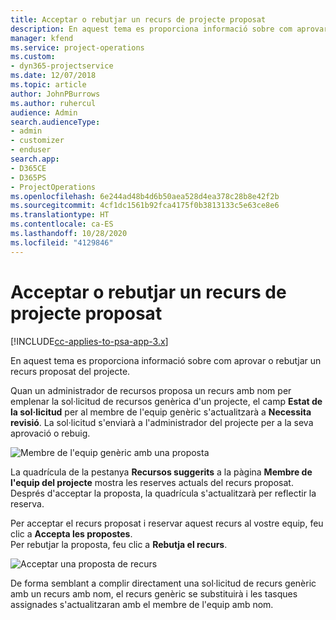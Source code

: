 ```yaml
---
title: Acceptar o rebutjar un recurs de projecte proposat
description: En aquest tema es proporciona informació sobre com aprovar o rebutjar un recurs proposat del projecte.
manager: kfend
ms.service: project-operations
ms.custom:
- dyn365-projectservice
ms.date: 12/07/2018
ms.topic: article
author: JohnPBurrows
ms.author: ruhercul
audience: Admin
search.audienceType:
- admin
- customizer
- enduser
search.app:
- D365CE
- D365PS
- ProjectOperations
ms.openlocfilehash: 6e244ad48b4d6b50aea528d4ea378c28b8e42f2b
ms.sourcegitcommit: 4cf1dc1561b92fca4175f0b3813133c5e63ce8e6
ms.translationtype: HT
ms.contentlocale: ca-ES
ms.lasthandoff: 10/28/2020
ms.locfileid: "4129846"
---
```

# <a name="accept-or-reject-a-proposed-project-resource"></a>Acceptar o rebutjar un recurs de projecte proposat

[!INCLUDE[cc-applies-to-psa-app-3.x](../includes/cc-applies-to-psa-app-3x.md)]

En aquest tema es proporciona informació sobre com aprovar o rebutjar un recurs proposat del projecte.

Quan un administrador de recursos proposa un recurs amb nom per emplenar la sol·licitud de recursos genèrica d'un projecte, el camp **Estat de la sol·licitud** per al membre de l'equip genèric s'actualitzarà a **Necessita revisió**. La sol·licitud s'enviarà a l'administrador del projecte per a la seva aprovació o rebuig.

![Membre de l'equip genèric amb una proposta](media/RM-how-to-19.png)

La quadrícula de la pestanya **Recursos suggerits** a la pàgina **Membre de l'equip del projecte** mostra les reserves actuals del recurs proposat. Després d'acceptar la proposta, la quadrícula s'actualitzarà per reflectir la reserva. 

Per acceptar el recurs proposat i reservar aquest recurs al vostre equip, feu clic a **Accepta les propostes**.  
Per rebutjar la proposta, feu clic a **Rebutja el recurs**.

![Acceptar una proposta de recurs](media/RM-how-to-20.png) 

De forma semblant a complir directament una sol·licitud de recurs genèric amb un recurs amb nom, el recurs genèric se substituirà i les tasques assignades s'actualitzaran amb el membre de l'equip amb nom.
